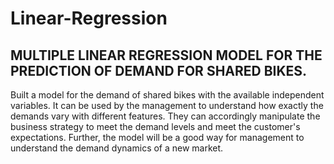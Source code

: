 # Linear-Regression
## MULTIPLE LINEAR REGRESSION MODEL FOR THE PREDICTION OF DEMAND FOR SHARED BIKES.
Built a model for the demand of shared bikes with the available independent variables. It can be used by the management to understand how exactly the demands vary with different features. They can accordingly manipulate the business strategy to meet the demand levels and meet the customer's expectations. Further, the model will be a good way for management to understand the demand dynamics of a new market.
